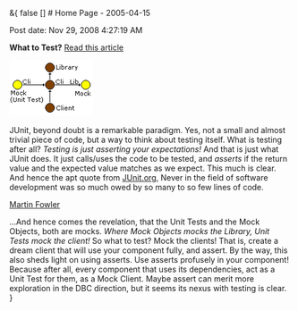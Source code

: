&{<nil> false <nil> <nil> [] <nil> <nil> <nil> <nil> # Home Page - 2005-04-15

Post date: Nov 29, 2008 4:27:19 AM

**What to Test?** [Read this article](What%20to%20test.html)

![image](/assets/images/Home%20Page%20-%202005-04-15/5fc1fa78fbdbb22b86292e017ff768fb.jpg)

JUnit, beyond doubt is a remarkable paradigm. Yes, not a small and almost trivial piece of code, but a way to think about testing itself. What is testing after all? *Testing is just asserting your expectations!* And that is just what JUnit does. It just calls/uses the code to be tested, and *asserts* if the return value and the expected value matches as we expect. This much is clear. And hence the apt quote from [JUnit.org](http://www.junit.org/), Never in the field of software development was so much owed by so many to so few lines of code.

[Martin Fowler](http://www.martinfowler.com/)

...And hence comes the revelation, that the Unit Tests and the Mock Objects, both are mocks. *Where Mock Objects mocks the Library, Unit Tests mock the client!* So what to test? Mock the clients! That is, create a dream client that will use your component fully, and assert. By the way, this also sheds light on using asserts. Use asserts profusely in your component! Because after all, every component that uses its dependencies, act as a Unit Test for them, as a Mock Client. Maybe assert can merit more exploration in the DBC direction, but it seems its nexus with testing is clear.
}
